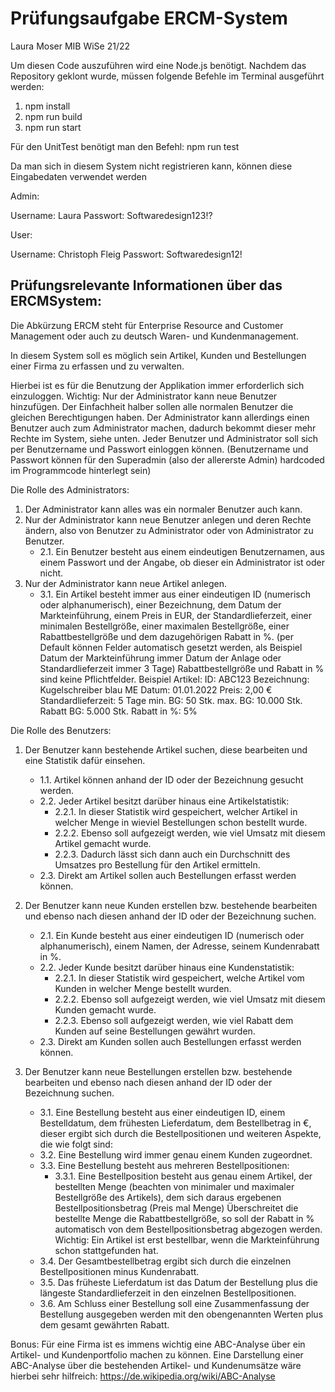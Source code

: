 # Prüfungsaufgabe ERCM-System
Laura Moser MIB
WiSe 21/22

Um diesen Code auszuführen wird eine Node.js benötigt.
Nachdem das Repository geklont wurde, müssen folgende Befehle im Terminal ausgeführt werden:

1. npm install
2. npm run build
3. npm run start

Für den UnitTest benötigt man den Befehl: npm run test

Da man sich in diesem System nicht registrieren kann, können diese Eingabedaten verwendet werden 

Admin:

Username: Laura
Passwort: Softwaredesign123!?

User:

Username: Christoph Fleig
Passwort: Softwaredesign12!


## Prüfungsrelevante Informationen über das ERCMSystem:

Die Abkürzung ERCM steht für Enterprise Resource and Customer Management oder auch zu deutsch Waren- und Kundenmanagement.

In diesem System soll es möglich sein Artikel, Kunden und Bestellungen einer Firma zu erfassen und zu verwalten.

Hierbei ist es für die Benutzung der Applikation immer erforderlich sich einzuloggen.
Wichtig: Nur der Administrator kann neue Benutzer hinzufügen. Der Einfachheit halber sollen alle normalen Benutzer die gleichen Berechtigungen haben.
Der Administrator kann allerdings einen Benutzer auch zum Administrator machen, dadurch bekommt dieser mehr Rechte im System, siehe unten.
Jeder Benutzer und Administrator soll sich per Benutzername und Passwort einloggen können. (Benutzername und Passwort können für den Superadmin (also der allererste Admin) hardcoded im Programmcode hinterlegt sein)

Die Rolle des Administrators:

1. Der Administrator kann alles was ein normaler Benutzer auch kann.
2. Nur der Administrator kann neue Benutzer anlegen und deren Rechte ändern, also von Benutzer zu Administrator oder von Administrator zu Benutzer.
    - 2.1.  Ein Benutzer besteht aus einem eindeutigen Benutzernamen, aus einem Passwort und der Angabe, ob dieser ein Administrator ist oder nicht.
3. Nur der Administrator kann neue Artikel anlegen.
    - 3.1.  Ein Artikel besteht immer aus einer eindeutigen ID (numerisch oder alphanumerisch), einer Bezeichnung, dem Datum der Markteinführung, einem Preis in EUR, der Standardlieferzeit, einer minimalen Bestellgröße, 
        einer maximalen Bestellgröße, einer Rabattbestellgröße und dem dazugehörigen Rabatt in %. (per Default können Felder automatisch gesetzt werden, als Beispiel Datum der Markteinführung immer Datum der Anlage oder Standardlieferzeit immer 3 Tage)
        Rabattbestellgröße und Rabatt in % sind keine Pflichtfelder.
      Beispiel Artikel:
        ID: ABC123
        Bezeichnung: Kugelschreiber blau
        ME Datum: 01.01.2022
        Preis: 2,00 €
        Standardlieferzeit: 5 Tage
        min. BG: 50 Stk.
        max. BG: 10.000 Stk.
        Rabatt BG: 5.000 Stk.
        Rabatt in %: 5%

Die Rolle des Benutzers:

1. Der Benutzer kann bestehende Artikel suchen, diese bearbeiten und eine Statistik dafür einsehen.
    - 1.1.  Artikel können anhand der ID oder der Bezeichnung gesucht werden.
    - 2.2.  Jeder Artikel besitzt darüber hinaus eine Artikelstatistik:
        - 2.2.1.  In dieser Statistik wird gespeichert, welcher Artikel in welcher Menge in wieviel Bestellungen schon bestellt wurde.
        - 2.2.2.  Ebenso soll aufgezeigt werden, wie viel Umsatz mit diesem Artikel gemacht wurde.
        - 2.2.3.  Dadurch lässt sich dann auch ein Durchschnitt des Umsatzes pro Bestellung für den Artikel ermitteln.
    - 2.3.  Direkt am Artikel sollen auch Bestellungen erfasst werden können.


2. Der Benutzer kann neue Kunden erstellen bzw. bestehende bearbeiten und ebenso nach diesen anhand der ID oder der Bezeichnung suchen.
    - 2.1.  Ein Kunde besteht aus einer eindeutigen ID (numerisch oder alphanumerisch), einem Namen, der Adresse, seinem Kundenrabatt in %.
    - 2.2.  Jeder Kunde besitzt darüber hinaus eine Kundenstatistik:
        - 2.2.1.  In dieser Statistik wird gespeichert, welche Artikel vom Kunden in welcher Menge bestellt wurden.
        - 2.2.2.  Ebenso soll aufgezeigt werden, wie viel Umsatz mit diesem Kunden gemacht wurde.
        - 2.2.3.  Ebenso soll aufgezeigt werden, wie viel Rabatt dem Kunden auf seine Bestellungen gewährt wurden.
    - 2.3.  Direkt am Kunden sollen auch Bestellungen erfasst werden können.


3. Der Benutzer kann neue Bestellungen erstellen bzw. bestehende bearbeiten und ebenso nach diesen anhand der ID oder der Bezeichnung suchen.
    - 3.1. Eine Bestellung besteht aus einer eindeutigen ID, einem Bestelldatum, dem frühesten Lieferdatum, dem Bestellbetrag in €, dieser ergibt sich durch die
      Bestellpositionen und weiteren Aspekte, die wie folgt sind:
    - 3.2. Eine Bestellung wird immer genau einem Kunden zugeordnet.
    - 3.3. Eine Bestellung besteht aus mehreren Bestellpositionen:
        - 3.3.1.  Eine Bestellposition besteht aus genau einem Artikel, der bestellten Menge (beachten von minimaler und maximaler Bestellgröße des Artikels), dem sich daraus ergebenen Bestellpositionsbetrag (Preis mal Menge)
            Überschreitet die bestellte Menge die Rabattbestellgröße, so soll der Rabatt in % automatisch von dem Bestellpositionsbetrag abgezogen werden.
            Wichtig: Ein Artikel ist erst bestellbar, wenn die Markteinführung schon stattgefunden hat.
    - 3.4. Der Gesamtbestellbetrag ergibt sich durch die einzelnen Bestellpositionen minus Kundenrabatt.
    - 3.5. Das früheste Lieferdatum ist das Datum der Bestellung plus die längeste Standardlieferzeit in den einzelnen Bestellpositionen.
    - 3.6. Am Schluss einer Bestellung soll eine Zusammenfassung der Bestellung ausgegeben werden mit den obengenannten Werten plus dem gesamt gewährten Rabatt.

Bonus: Für eine Firma ist es immens wichtig eine ABC-Analyse über ein Artikel- und Kundenportfolio machen zu können.
Eine Darstellung einer ABC-Analyse über die bestehenden Artikel- und Kundenumsätze wäre hierbei sehr hilfreich:
https://de.wikipedia.org/wiki/ABC-Analyse
